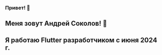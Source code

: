 ### Привет! 👋
## Меня зовут Андрей Соколов! 🔭
## Я работаю Flutter разработчиком с июня 2024 г.  

<!--
**SokolovAndr/SokolovAndr** is a ✨ _special_ ✨ repository because its `README.md` (this file) appears on your GitHub profile.

Here are some ideas to get you started:

- 🔭 I’m currently working on ...
- 🌱 I’m currently learning ...
- 👯 I’m looking to collaborate on ...
- 🤔 I’m looking for help with ...
- 💬 Ask me about ...
- 📫 How to reach me: ...
- 😄 Pronouns: ...
- ⚡ Fun fact: ...
-->

